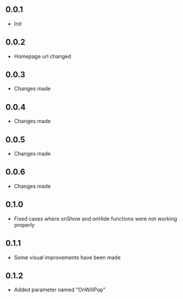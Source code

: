 ## 0.0.1

* Init

## 0.0.2

* Homepage url changed

## 0.0.3

* Changes made

## 0.0.4

* Changes made

## 0.0.5

* Changes made

## 0.0.6

* Changes made

## 0.1.0

* Fixed cases where onShow and onHide functions were not working properly

## 0.1.1

* Some visual improvements have been made

## 0.1.2

* Added parameter named "OnWillPop"
